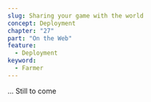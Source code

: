 ```yaml
---
slug: Sharing your game with the world
concept: Deployment
chapter: "27"
part: "On the Web"
feature: 
  - Deployment
keyword:
  - Farmer
---
```


... Still to come